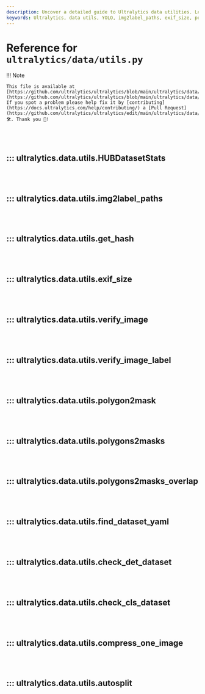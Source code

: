 ```yaml
---
description: Uncover a detailed guide to Ultralytics data utilities. Learn functions from img2label_paths to autosplit, all boosting your YOLO model’s efficiency.
keywords: Ultralytics, data utils, YOLO, img2label_paths, exif_size, polygon2mask, polygons2masks_overlap, check_cls_dataset, delete_dsstore, autosplit
---
```


# Reference for `ultralytics/data/utils.py`

!!! Note

    This file is available at [https://github.com/ultralytics/ultralytics/blob/main/ultralytics/data/utils.py](https://github.com/ultralytics/ultralytics/blob/main/ultralytics/data/utils.py). If you spot a problem please help fix it by [contributing](https://docs.ultralytics.com/help/contributing/) a [Pull Request](https://github.com/ultralytics/ultralytics/edit/main/ultralytics/data/utils.py) 🛠️. Thank you 🙏!

<br><br>

## ::: ultralytics.data.utils.HUBDatasetStats

<br><br>

## ::: ultralytics.data.utils.img2label_paths

<br><br>

## ::: ultralytics.data.utils.get_hash

<br><br>

## ::: ultralytics.data.utils.exif_size

<br><br>

## ::: ultralytics.data.utils.verify_image

<br><br>

## ::: ultralytics.data.utils.verify_image_label

<br><br>

## ::: ultralytics.data.utils.polygon2mask

<br><br>

## ::: ultralytics.data.utils.polygons2masks

<br><br>

## ::: ultralytics.data.utils.polygons2masks_overlap

<br><br>

## ::: ultralytics.data.utils.find_dataset_yaml

<br><br>

## ::: ultralytics.data.utils.check_det_dataset

<br><br>

## ::: ultralytics.data.utils.check_cls_dataset

<br><br>

## ::: ultralytics.data.utils.compress_one_image

<br><br>

## ::: ultralytics.data.utils.autosplit

<br><br>
